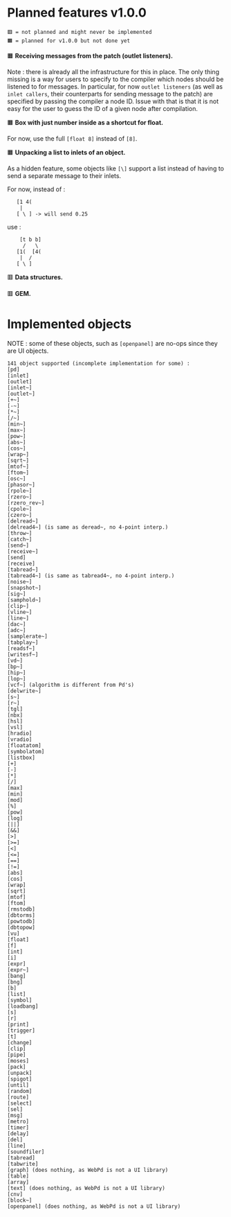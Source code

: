 # Planned features v1.0.0

```
🟥 = not planned and might never be implemented
🟧 = planned for v1.0.0 but not done yet
```

🟧 **Receiving messages from the patch (outlet listeners).** 

Note : there is already all the infrastructure for this in place. The only thing missing is a way for users to specify to the compiler which nodes should be listened to for messages. In particular, for now `outlet listeners` (as well as `inlet callers`, their counterparts for sending message to the patch) are specified by passing the compiler a node ID. Issue with that is that it is not easy for the user to guess the ID of a given node after compilation. 

🟧 **Box with just number inside as a shortcut for float.** 

For now, use the full `[float 8]` instead of `[8]`.

🟧 **Unpacking a list to inlets of an object.** 

As a hidden feature, some objects like `[\]` support a list instead of having to send a separate message to their inlets. 

For now, instead of :

```
   [1 4(
    |
   [ \ ] -> will send 0.25
```

use :

```
    [t b b]
     /   \
   [1(  [4(
    |  /
   [ \ ]
```

🟥 **Data structures.**

🟥 **GEM.**


# Implemented objects

NOTE : some of these objects, such as `[openpanel]` are no-ops since they are UI objects.

```
141 object supported (incomplete implementation for some) : 
[pd]
[inlet]
[outlet]
[inlet~]
[outlet~]
[+~]
[-~]
[*~]
[/~]
[min~]
[max~]
[pow~]
[abs~]
[cos~]
[wrap~]
[sqrt~]
[mtof~]
[ftom~]
[osc~]
[phasor~]
[rpole~]
[rzero~]
[rzero_rev~]
[cpole~]
[czero~]
[delread~]
[delread4~] (is same as deread~, no 4-point interp.)
[throw~]
[catch~]
[send~]
[receive~]
[send]
[receive]
[tabread~]
[tabread4~] (is same as tabread4~, no 4-point interp.)
[noise~]
[snapshot~]
[sig~]
[samphold~]
[clip~]
[vline~]
[line~]
[dac~]
[adc~]
[samplerate~]
[tabplay~]
[readsf~]
[writesf~]
[vd~]
[bp~]
[hip~]
[lop~]
[vcf~] (algorithm is different from Pd's)
[delwrite~]
[s~]
[r~]
[tgl]
[nbx]
[hsl]
[vsl]
[hradio]
[vradio]
[floatatom]
[symbolatom]
[listbox]
[+]
[-]
[*]
[/]
[max]
[min]
[mod]
[%]
[pow]
[log]
[||]
[&&]
[>]
[>=]
[<]
[<=]
[==]
[!=]
[abs]
[cos]
[wrap]
[sqrt]
[mtof]
[ftom]
[rmstodb]
[dbtorms]
[powtodb]
[dbtopow]
[vu]
[float]
[f]
[int]
[i]
[expr]
[expr~]
[bang]
[bng]
[b]
[list]
[symbol]
[loadbang]
[s]
[r]
[print]
[trigger]
[t]
[change]
[clip]
[pipe]
[moses]
[pack]
[unpack]
[spigot]
[until]
[random]
[route]
[select]
[sel]
[msg]
[metro]
[timer]
[delay]
[del]
[line]
[soundfiler]
[tabread]
[tabwrite]
[graph] (does nothing, as WebPd is not a UI library)
[table]
[array]
[text] (does nothing, as WebPd is not a UI library)
[cnv]
[block~]
[openpanel] (does nothing, as WebPd is not a UI library)
```